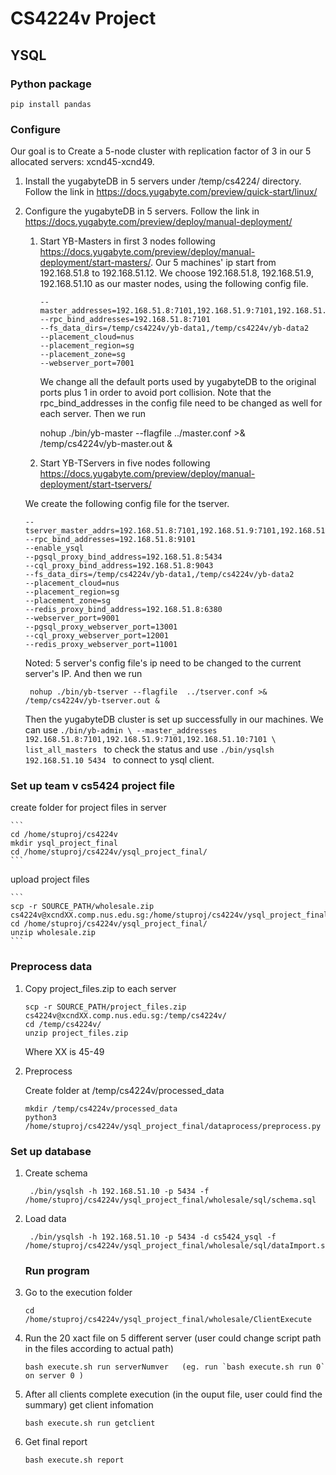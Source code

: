 # CS4224v Project

## YSQL

### Python package

```
pip install pandas
```

### Configure

Our goal is to Create a 5-node cluster with replication factor of 3 in our 5 allocated servers: xcnd45-xcnd49.

1. Install the yugabyteDB in 5 servers under /temp/cs4224/ directory. Follow the link in https://docs.yugabyte.com/preview/quick-start/linux/

2. Configure the yugabyteDB in 5 servers. Follow the link in https://docs.yugabyte.com/preview/deploy/manual-deployment/
   
   1. Start YB-Masters in first 3 nodes following  https://docs.yugabyte.com/preview/deploy/manual-deployment/start-masters/. Our 5 machines' ip start from 192.168.51.8 to 192.168.51.12. We choose 192.168.51.8, 192.168.51.9, 192.168.51.10 as our master nodes, using the following config file.
      
      ```shell
      --master_addresses=192.168.51.8:7101,192.168.51.9:7101,192.168.51.10:7101
      --rpc_bind_addresses=192.168.51.8:7101
      --fs_data_dirs=/temp/cs4224v/yb-data1,/temp/cs4224v/yb-data2
      --placement_cloud=nus
      --placement_region=sg
      --placement_zone=sg
      --webserver_port=7001
      ```
      
      We change all the default ports used by yugabyteDB to the original ports plus 1 in order to avoid port collision. Note that the rpc_bind_addresses in the config file need to be changed as well for each server.
      Then we run
      
       nohup ./bin/yb-master --flagfile ../master.conf >& /temp/cs4224v/yb-master.out &
   
   2. Start YB-TServers in five nodes following  https://docs.yugabyte.com/preview/deploy/manual-deployment/start-tservers/
   
   We create the following config file for the tserver.
   
   ```
   --tserver_master_addrs=192.168.51.8:7101,192.168.51.9:7101,192.168.51.10:7101
   --rpc_bind_addresses=192.168.51.8:9101
   --enable_ysql
   --pgsql_proxy_bind_address=192.168.51.8:5434
   --cql_proxy_bind_address=192.168.51.8:9043
   --fs_data_dirs=/temp/cs4224v/yb-data1,/temp/cs4224v/yb-data2
   --placement_cloud=nus
   --placement_region=sg
   --placement_zone=sg
   --redis_proxy_bind_address=192.168.51.8:6380
   --webserver_port=9001
   --pgsql_proxy_webserver_port=13001
   --cql_proxy_webserver_port=12001
   --redis_proxy_webserver_port=11001
   ```
   
   Noted: 5 server's config file's ip need to be changed to the current server's IP.
   And then we run
   
        nohup ./bin/yb-tserver --flagfile  ../tserver.conf >& /temp/cs4224v/yb-tserver.out &
   
   Then the yugabyteDB cluster is set up successfully in our machines.
   We can use `./bin/yb-admin \
   --master_addresses 192.168.51.8:7101,192.168.51.9:7101,192.168.51.10:7101 \
   list_all_masters ` to check the status and use `./bin/ysqlsh 192.168.51.10 5434 ` to connect to ysql client.

### Set up team v cs5424 project file

create folder for project files in server 

    ```
    cd /home/stuproj/cs4224v
    mkdir ysql_project_final
    cd /home/stuproj/cs4224v/ysql_project_final/
    ```

upload project files

    ```
    scp -r SOURCE_PATH/wholesale.zip cs4224v@xcndXX.comp.nus.edu.sg:/home/stuproj/cs4224v/ysql_project_final/
    cd /home/stuproj/cs4224v/ysql_project_final/
    unzip wholesale.zip
    ``` 

### Preprocess data

1. Copy project_files.zip to each server
   
   ```
   scp -r SOURCE_PATH/project_files.zip cs4224v@xcndXX.comp.nus.edu.sg:/temp/cs4224v/
   cd /temp/cs4224v/
   unzip project_files.zip
   ```
   
   Where XX is 45-49

2. Preprocess
   
   Create folder at /temp/cs4224v/processed_data
   
   ```
   mkdir /temp/cs4224v/processed_data
   python3 /home/stuproj/cs4224v/ysql_project_final/dataprocess/preprocess.py
   ```

### Set up database

1. Create schema
   
   ```
    ./bin/ysqlsh -h 192.168.51.10 -p 5434 -f /home/stuproj/cs4224v/ysql_project_final/wholesale/sql/schema.sql 
   ```

2. Load data
   
   ```
    ./bin/ysqlsh -h 192.168.51.10 -p 5434 -d cs5424_ysql -f /home/stuproj/cs4224v/ysql_project_final/wholesale/sql/dataImport.sql  
   ```
   
   ### Run program

3. Go to the execution folder
   
   ```
   cd  /home/stuproj/cs4224v/ysql_project_final/wholesale/ClientExecute
   ```

4. Run the 20 xact file on 5 different server (user could change script path in the files according to actual path)
   
   ```
   bash execute.sh run serverNumver   (eg. run `bash execute.sh run 0` on server 0 )
   ```

5. After all clients complete execution (in the ouput file, user could find the summary)
   get client infomation
   
   ```
   bash execute.sh run getclient
   ```

6. Get final report 
   
   ```
   bash execute.sh report
   ```